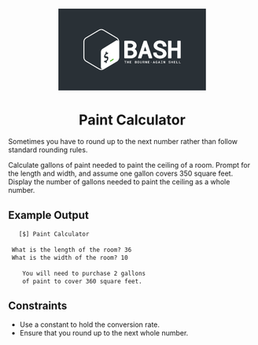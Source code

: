 <p align="center">
<img width="300" src="../bash-logo-dark.jpg" alt="Bash Logo">
</p>
<h1 align="center">Paint Calculator</h1>

Sometimes you have to round up to the next number rather
than follow standard rounding rules.

Calculate gallons of paint needed to paint the ceiling of a
room. Prompt for the length and width, and assume one
gallon covers 350 square feet. Display the number of gallons
needed to paint the ceiling as a whole number.

## Example Output

````
   [$] Paint Calculator
 
 What is the length of the room? 36
 What is the width of the room? 10

    You will need to purchase 2 gallons
    of paint to cover 360 square feet.

````

## Constraints

- Use a constant to hold the conversion rate.
- Ensure that you round up to the next whole number.